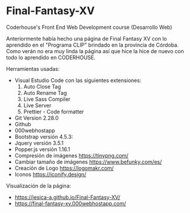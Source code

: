 # Final-Fantasy-XV

Coderhouse's Front End Web Development course
(Desarrollo Web)

Anteriormente había hecho una página de Final Fantasy XV con lo aprendido en el "Programa CLIP" brindado en la provincia de Córdoba.
Como verán no era muy linda la página así que hice la hice de nuevo con todo lo aprendido en CODERHOUSE.

Herramientas usadas:

- Visual Estudio Code con las siguientes extensiones:
  1. Auto Close Tag
  2. Auto Rename Tag
  3. Live Sass Compiler
  4. Live Server
  5. Prettier - Code formatter
- Git Version 2.28.0
- Github
- 000webhostapp
- Bootstrap versión 4.5.3:
- Jquery versión 3.5.1
- Popper.js versión 1.16.1
- Compresión de imágenes https://tinypng.com/
- Cambiar tamaño de imágenes https://www.befunky.com/es/
- Creación de Logo https://logomakr.com/
- Iconos https://iconify.design/

Visualización de la página:

- https://jesica-a.github.io/Final-Fantasy-XV/
- https://final-fantasy-xv.000webhostapp.com/
